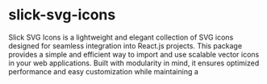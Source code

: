 # slick-svg-icons
Slick SVG Icons is a lightweight and elegant collection of SVG icons designed for seamless integration into React.js projects. This package provides a simple and efficient way to import and use scalable vector icons in your web applications. Built with modularity in mind, it ensures optimized performance and easy customization while maintaining a 
